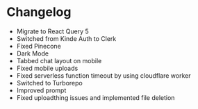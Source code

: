 # Changelog

- Migrate to React Query 5
- Switched from Kinde Auth to Clerk
- Fixed Pinecone
- Dark Mode
- Tabbed chat layout on mobile
- Fixed mobile uploads
- Fixed serverless function timeout by using cloudflare worker
- Switched to Turborepo
- Improved prompt
- Fixed uploadthing issues and implemented file deletion
